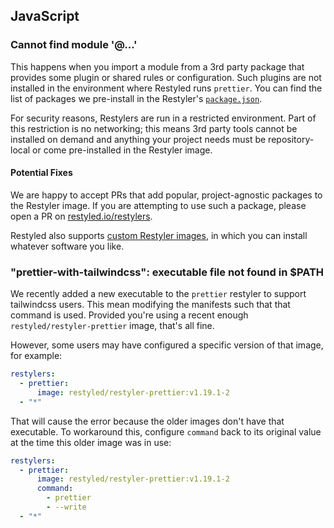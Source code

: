 ## JavaScript

### Cannot find module '@...'

This happens when you import a module from a 3rd party package that provides some plugin or shared rules or configuration. Such plugins are not installed in the environment where Restyled runs `prettier`. You can find the list of packages we pre-install in the Restyler's [`package.json`](https://github.com/restyled-io/restylers/blob/main/prettier/package.json).

For security reasons, Restylers are run in a restricted environment. Part of this restriction is no networking; this means 3rd party tools cannot be installed on demand and anything your project needs must be repository-local or come pre-installed in the Restyler image.

#### Potential Fixes

We are happy to accept PRs that add popular, project-agnostic packages to the Restyler image. If you are attempting to use such a package, please open a PR on [restyled.io/restylers](https://github.com/restyled-io/restylers).

Restyled also supports [custom Restyler images](https://github.com/restyled-io/restyled.io/wiki/Using-a-Custom-Restyler-Image), in which you can install whatever software you like.

### "prettier-with-tailwindcss": executable file not found in $PATH

We recently added a new executable to the `prettier` restyler to support tailwindcss users. This mean modifying the manifests such that that command is used. Provided you're using a recent enough `restyled/restyler-prettier` image, that's all fine.

However, some users may have configured a specific version of that image, for example:

```yaml
restylers:
  - prettier:
      image: restyled/restyler-prettier:v1.19.1-2
  - "*"
```

That will cause the error because the older images don't have that executable. To workaround this, configure `command` back to its original value at the time this older image was in use:

```yaml
restylers:
  - prettier:
      image: restyled/restyler-prettier:v1.19.1-2
      command:
        - prettier
        - --write
  - "*"
```